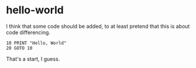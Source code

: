 # hello-world

I think that some code should be added, to at least pretend that this is about code differencing.

```Basic
10 PRINT "Hello, World"
20 GOTO 10
```

That's a start, I guess.

